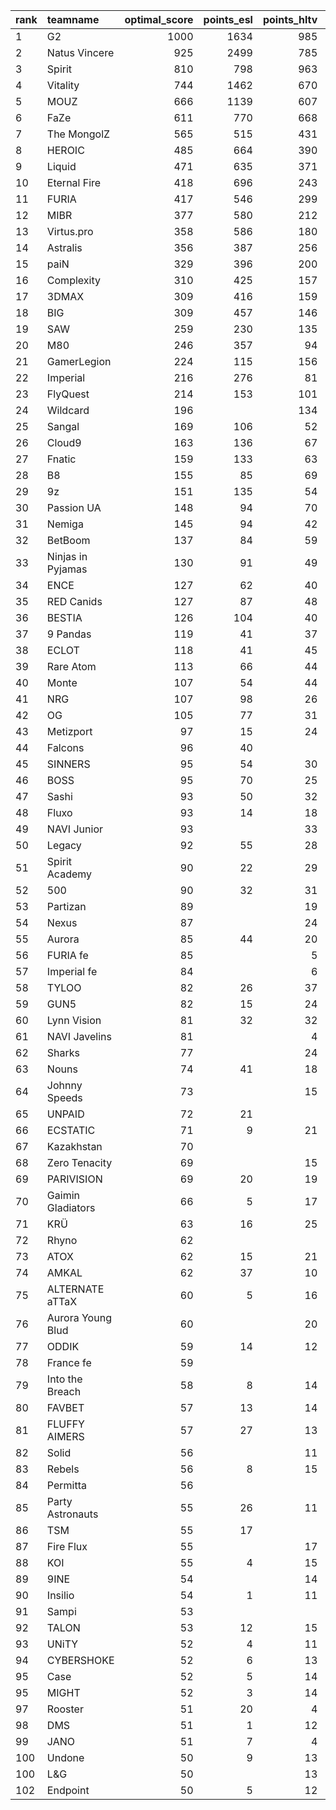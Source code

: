 | rank   | teamname          |   optimal_score |   points_esl |   points_hltv |   points_valve |
|:-------|:------------------|----------------:|-------------:|--------------:|---------------:|
| 1      | G2                |            1000 |         1634 |           985 |           1963 |
| 2      | Natus Vincere     |             925 |         2499 |           785 |           1842 |
| 3      | Spirit            |             810 |          798 |           963 |           1823 |
| 4      | Vitality          |             744 |         1462 |           670 |           1834 |
| 5      | MOUZ              |             666 |         1139 |           607 |           1703 |
| 6      | FaZe              |             611 |          770 |           668 |           1636 |
| 7      | The MongolZ       |             565 |          515 |           431 |           1765 |
| 8      | HEROIC            |             485 |          664 |           390 |           1635 |
| 9      | Liquid            |             471 |          635 |           371 |           1599 |
| 10     | Eternal Fire      |             418 |          696 |           243 |           1550 |
| 11     | FURIA             |             417 |          546 |           299 |           1559 |
| 12     | MIBR              |             377 |          580 |           212 |           1339 |
| 13     | Virtus.pro        |             358 |          586 |           180 |           1417 |
| 14     | Astralis          |             356 |          387 |           256 |           1460 |
| 15     | paiN              |             329 |          396 |           200 |           1485 |
| 16     | Complexity        |             310 |          425 |           157 |           1469 |
| 17     | 3DMAX             |             309 |          416 |           159 |           1494 |
| 18     | BIG               |             309 |          457 |           146 |           1434 |
| 19     | SAW               |             259 |          230 |           135 |           1504 |
| 20     | M80               |             246 |          357 |            94 |           1260 |
| 21     | GamerLegion       |             224 |          115 |           156 |           1368 |
| 22     | Imperial          |             216 |          276 |            81 |           1222 |
| 23     | FlyQuest          |             214 |          153 |           101 |           1440 |
| 24     | Wildcard          |             196 |              |           134 |           1312 |
| 25     | Sangal            |             169 |          106 |            52 |           1400 |
| 26     | Cloud9            |             163 |          136 |            67 |           1244 |
| 27     | Fnatic            |             159 |          133 |            63 |           1253 |
| 28     | B8                |             155 |           85 |            69 |           1308 |
| 29     | 9z                |             151 |          135 |            54 |           1148 |
| 30     | Passion UA        |             148 |           94 |            70 |           1219 |
| 31     | Nemiga            |             145 |           94 |            42 |           1320 |
| 32     | BetBoom           |             137 |           84 |            59 |           1259 |
| 33     | Ninjas in Pyjamas |             130 |           91 |            49 |           1210 |
| 34     | ENCE              |             127 |           62 |            40 |           1301 |
| 35     | RED Canids        |             127 |           87 |            48 |           1143 |
| 36     | BESTIA            |             126 |          104 |            40 |           1205 |
| 37     | 9 Pandas          |             119 |           41 |            37 |           1273 |
| 38     | ECLOT             |             118 |           41 |            45 |           1221 |
| 39     | Rare Atom         |             113 |           66 |            44 |           1007 |
| 40     | Monte             |             107 |           54 |            44 |           1161 |
| 41     | NRG               |             107 |           98 |            26 |           1050 |
| 42     | OG                |             105 |           77 |            31 |           1048 |
| 43     | Metizport         |              97 |           15 |            24 |           1237 |
| 44     | Falcons           |              96 |           40 |               |           1216 |
| 45     | SINNERS           |              95 |           54 |            30 |           1145 |
| 46     | BOSS              |              95 |           70 |            25 |            946 |
| 47     | Sashi             |              93 |           50 |            32 |           1124 |
| 48     | Fluxo             |              93 |           14 |            18 |           1274 |
| 49     | NAVI Junior       |              93 |              |            33 |           1128 |
| 50     | Legacy            |              92 |           55 |            28 |           1116 |
| 51     | Spirit Academy    |              90 |           22 |            29 |           1141 |
| 52     | 500               |              90 |           32 |            31 |           1125 |
| 53     | Partizan          |              89 |              |            19 |           1230 |
| 54     | Nexus             |              87 |              |            24 |           1160 |
| 55     | Aurora            |              85 |           44 |            20 |           1114 |
| 56     | FURIA fe          |              85 |              |             5 |           1294 |
| 57     | Imperial fe       |              84 |              |             6 |           1288 |
| 58     | TYLOO             |              82 |           26 |            37 |           1020 |
| 59     | GUN5              |              82 |           15 |            24 |           1117 |
| 60     | Lynn Vision       |              81 |           32 |            32 |           1002 |
| 61     | NAVI Javelins     |              81 |              |             4 |           1260 |
| 62     | Sharks            |              77 |              |            24 |           1079 |
| 63     | Nouns             |              74 |           41 |            18 |           1035 |
| 64     | Johnny Speeds     |              73 |              |            15 |           1155 |
| 65     | UNPAID            |              72 |           21 |               |           1149 |
| 66     | ECSTATIC          |              71 |            9 |            21 |           1048 |
| 67     | Kazakhstan        |              70 |              |               |           1162 |
| 68     | Zero Tenacity     |              69 |              |            15 |           1116 |
| 69     | PARIVISION        |              69 |           20 |            19 |           1053 |
| 70     | Gaimin Gladiators |              66 |            5 |            17 |           1049 |
| 71     | KRÜ               |              63 |           16 |            25 |            882 |
| 72     | Rhyno             |              62 |              |               |           1084 |
| 73     | ATOX              |              62 |           15 |            21 |            963 |
| 74     | AMKAL             |              62 |           37 |            10 |            917 |
| 75     | ALTERNATE aTTaX   |              60 |            5 |            16 |           1004 |
| 76     | Aurora Young Blud |              60 |              |            20 |            948 |
| 77     | ODDIK             |              59 |           14 |            12 |           1047 |
| 78     | France fe         |              59 |              |               |           1040 |
| 79     | Into the Breach   |              58 |            8 |            14 |           1015 |
| 80     | FAVBET            |              57 |           13 |            14 |           1003 |
| 81     | FLUFFY AIMERS     |              57 |           27 |            13 |            817 |
| 82     | Solid             |              56 |              |            11 |           1015 |
| 83     | Rebels            |              56 |            8 |            15 |            969 |
| 84     | Permitta          |              56 |              |               |           1007 |
| 85     | Party Astronauts  |              55 |           26 |            11 |            893 |
| 86     | TSM               |              55 |           17 |               |           1002 |
| 87     | Fire Flux         |              55 |              |            17 |            815 |
| 88     | KOI               |              55 |            4 |            15 |            952 |
| 89     | 9INE              |              54 |              |            14 |            966 |
| 90     | Insilio           |              54 |            1 |            11 |            988 |
| 91     | Sampi             |              53 |              |               |            972 |
| 92     | TALON             |              53 |           12 |            15 |            696 |
| 93     | UNiTY             |              52 |            4 |            11 |            963 |
| 94     | CYBERSHOKE        |              52 |            6 |            13 |            956 |
| 95     | Case              |              52 |            5 |            14 |            847 |
| 95     | MIGHT             |              52 |            3 |            14 |                |
| 97     | Rooster           |              51 |           20 |             4 |            721 |
| 98     | DMS               |              51 |            1 |            12 |            944 |
| 99     | JANO              |              51 |            7 |             4 |            940 |
| 100    | Undone            |              50 |            9 |            13 |                |
| 100    | L&G               |              50 |              |            13 |            884 |
| 102    | Endpoint          |              50 |            5 |            12 |            929 |